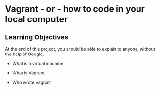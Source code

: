 # Vagrant - or - how to code in your local computer

## Learning Objectives
At the end of this project, you should be able to explain to anyone, without the help of Google:

* What is a virtual machine

* What is Vagrant

* Who wrote vagrant
